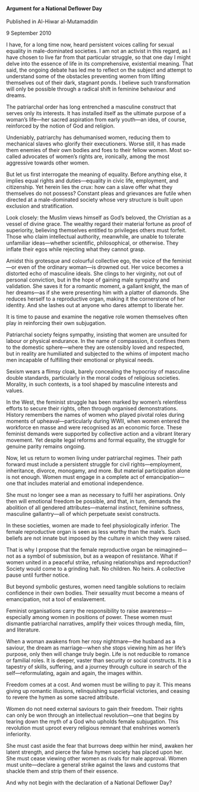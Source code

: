 <h4>Argument for a National Deflower Day</h4>

Published in Al-Hiwar al-Mutamaddin

9 September 2010

I have, for a long time now, heard persistent voices calling for sexual equality in male-dominated societies. I am not an activist in this regard, as I have chosen to live far from that particular struggle, so that one day I might delve into the essence of life in its comprehensive, existential meaning. That said, the ongoing debate has led me to reflect on the subject and attempt to understand some of the obstacles preventing women from lifting themselves out of their dark, stagnant ponds. I believe such transformation will only be possible through a radical shift in feminine behaviour and dreams.

The patriarchal order has long entrenched a masculine construct that serves only its interests. It has installed itself as the ultimate purpose of a woman’s life—her sacred aspiration from early youth—an idea, of course, reinforced by the notion of God and religion.

Undeniably, patriarchy has dehumanised women, reducing them to mechanical slaves who glorify their executioners. Worse still, it has made them enemies of their own bodies and foes to their fellow women. Most so-called advocates of women’s rights are, ironically, among the most aggressive towards other women.

But let us first interrogate the meaning of equality. Before anything else, it implies equal rights and duties—equality in civic life, employment, and citizenship. Yet herein lies the crux: how can a slave offer what they themselves do not possess? Constant pleas and grievances are futile when directed at a male-dominated society whose very structure is built upon exclusion and stratification.

Look closely: the Muslim views himself as God’s beloved, the Christian as a vessel of divine grace. The wealthy regard their material fortune as proof of superiority, believing themselves entitled to privileges others must forfeit. Those who claim intellectual authority, meanwhile, are unable to tolerate unfamiliar ideas—whether scientific, philosophical, or otherwise. They inflate their egos while rejecting what they cannot grasp.

Amidst this grotesque and colourful collective ego, the voice of the feminist—or even of the ordinary woman—is drowned out. Her voice becomes a distorted echo of masculine ideals. She clings to her virginity, not out of personal conviction, but in the hope of gaining male sympathy and validation. She saves it for a romantic moment, a gallant knight, the man of her dreams—as if she were presenting him with a platter of diamonds. She reduces herself to a reproductive organ, making it the cornerstone of her identity. And she lashes out at anyone who dares attempt to liberate her.

It is time to pause and examine the negative role women themselves often play in reinforcing their own subjugation.

Patriarchal society feigns sympathy, insisting that women are unsuited for labour or physical endurance. In the name of compassion, it confines them to the domestic sphere—where they are ostensibly loved and respected, but in reality are humiliated and subjected to the whims of impotent macho men incapable of fulfilling their emotional or physical needs.

Sexism wears a flimsy cloak, barely concealing the hypocrisy of masculine double standards, particularly in the moral codes of religious societies. Morality, in such contexts, is a tool shaped by masculine interests and values.

In the West, the feminist struggle has been marked by women’s relentless efforts to secure their rights, often through organised demonstrations. History remembers the names of women who played pivotal roles during moments of upheaval—particularly during WWII, when women entered the workforce en masse and were recognised as an economic force. These feminist demands were supported by collective action and a vibrant literary movement. Yet despite legal reforms and formal equality, the struggle for genuine parity remains ongoing.

Now, let us return to women living under patriarchal regimes. Their path forward must include a persistent struggle for civil rights—employment, inheritance, divorce, monogamy, and more. But material participation alone is not enough. Women must engage in a complete act of emancipation—one that includes material and emotional independence.

She must no longer see a man as necessary to fulfil her aspirations. Only then will emotional freedom be possible, and that, in turn, demands the abolition of all gendered attributes—maternal instinct, feminine softness, masculine gallantry—all of which perpetuate sexist constructs.

In these societies, women are made to feel physiologically inferior. The female reproductive organ is seen as less worthy than the male’s. Such beliefs are not innate but imposed by the culture in which they were raised.

That is why I propose that the female reproductive organ be reimagined—not as a symbol of submission, but as a weapon of resistance. What if women united in a peaceful strike, refusing relationships and reproduction? Society would come to a grinding halt. No children. No heirs. A collective pause until further notice.

But beyond symbolic gestures, women need tangible solutions to reclaim confidence in their own bodies. Their sexuality must become a means of emancipation, not a tool of enslavement.

Feminist organisations carry the responsibility to raise awareness—especially among women in positions of power. These women must dismantle patriarchal narratives, amplify their voices through media, film, and literature.

When a woman awakens from her rosy nightmare—the husband as a saviour, the dream as marriage—when she stops viewing him as her life’s purpose, only then will change truly begin. Life is not reducible to romance or familial roles. It is deeper, vaster than security or social constructs. It is a tapestry of skills, suffering, and a journey through culture in search of the self—reformulating, again and again, the images within.

Freedom comes at a cost. And women must be willing to pay it. This means giving up romantic illusions, relinquishing superficial victories, and ceasing to revere the hymen as some sacred attribute.

Women do not need external saviours to gain their freedom. Their rights can only be won through an intellectual revolution—one that begins by tearing down the myth of a God who upholds female subjugation. This revolution must uproot every religious remnant that enshrines women’s inferiority.

She must cast aside the fear that burrows deep within her mind, awaken her latent strength, and pierce the false hymen society has placed upon her. She must cease viewing other women as rivals for male approval. Women must unite—declare a general strike against the laws and customs that shackle them and strip them of their essence.

And why not begin with the declaration of a National Deflower Day?